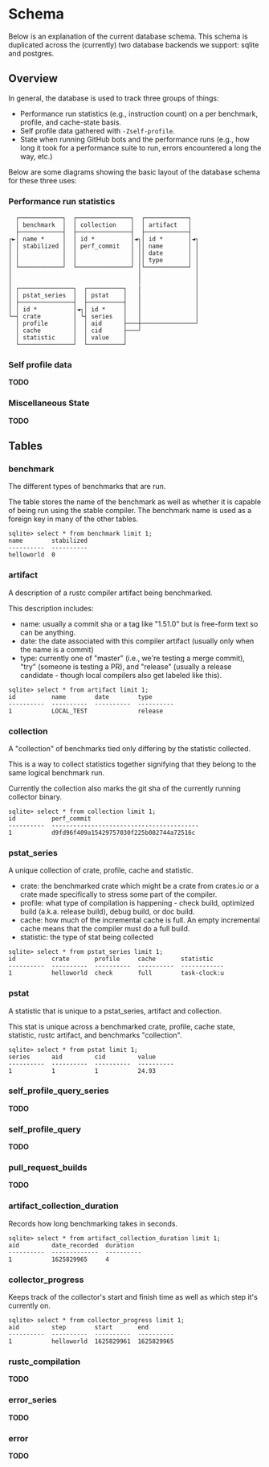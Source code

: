 # Schema

Below is an explanation of the current database schema. This schema is duplicated across the (currently) two database backends we support: sqlite and postgres.


## Overview

In general, the database is used to track three groups of things:
* Performance run statistics (e.g., instruction count) on a per benchmark, profile, and cache-state basis.
* Self profile data gathered with `-Zself-profile`.
* State when running GitHub bots and the performance runs (e.g., how long it took for a performance suite to run, errors encountered a long the way, etc.)

Below are some diagrams showing the basic layout of the database schema for these three uses:

### Performance run statistics

```
  ┌────────────┐  ┌───────────────┐  ┌────────────┐   
  │ benchmark  │  │ collection    │  │ artifact   │
  ├────────────┤  ├───────────────┤  ├────────────┤
┌►│ name *     │  │ id *          │◄┐│ id *       │◄┐
│ │ stabilized │  │ perf_commit   │ ││ name       │ │
│ │            │  │               │ ││ date       │ │
│ │            │  │               │ ││ type       │ │
│ └────────────┘  └───────────────┘ │└────────────┘ │
│                                   │               │
│                                   │               │
│ ┌───────────────┐  ┌──────────┐   |               │
│ │ pstat_series  │  │ pstat    │   │               │
│ ├───────────────┤  ├──────────┤   │               │ 
│ │ id *          │◄┐│ id *     │   │               │
└─┤ crate         │ └┤ series   │   │               │ 
  │ profile       │  │ aid      ├───┼───────────────┘
  │ cache         │  │ cid      ├───┘
  │ statistic     │  │ value    │
  └───────────────┘  └──────────┘
```

### Self profile data

**TODO**

### Miscellaneous State

**TODO**

## Tables

### benchmark

The different types of benchmarks that are run. 

The table stores the name of the benchmark as well as whether it is capable of being run using the stable compiler.  The benchmark name is used as a foreign key in many of the other tables. 

```
sqlite> select * from benchmark limit 1;
name        stabilized
----------  ----------
helloworld  0   
```

### artifact

A description of a rustc compiler artifact being benchmarked. 

This description includes:
* name: usually a commit sha or a tag like "1.51.0" but is free-form text so can be anything.
* date: the date associated with this compiler artifact (usually only when the name is a commit) 
* type: currently one of "master" (i.e., we're testing a merge commit), "try" (someone is testing a PR), and "release" (usually a release candidate - though local compilers also get labeled like this).

```
sqlite> select * from artifact limit 1;
id          name        date        type      
----------  ----------  ----------  ----------
1           LOCAL_TEST              release  
```

### collection

A "collection" of benchmarks tied only differing by the statistic collected.

This is a way to collect statistics together signifying that they belong to the same logical benchmark run. 

Currently the collection also marks the git sha of the currently running collector binary.

```
sqlite> select * from collection limit 1;
id          perf_commit                              
----------  -----------------------------------------
1           d9fd96f409a15429757030f225b082744a72516c
```

### pstat_series

A unique collection of crate, profile, cache and statistic.

* crate: the benchmarked crate which might be a crate from crates.io or a crate made specifically to stress some part of the compiler.
* profile: what type of compilation is happening - check build, optimized build (a.k.a. release build), debug build, or doc build.
* cache: how much of the incremental cache is full. An empty incremental cache means that the compiler must do a full build.
* statistic: the type of stat being collected

```
sqlite> select * from pstat_series limit 1;
id          crate       profile     cache       statistic   
----------  ----------  ----------  ----------  ------------
1           helloworld  check       full        task-clock:u
```

### pstat

A statistic that is unique to a pstat_series, artifact and collection.

This stat is unique across a benchmarked crate, profile, cache state, statistic, rustc artifact, and benchmarks "collection".

```
sqlite> select * from pstat limit 1;
series      aid         cid         value     
----------  ----------  ----------  ----------
1           1           1           24.93   
```


### self_profile_query_series

**TODO**

### self_profile_query

**TODO**

### pull_request_builds

**TODO**

### artifact_collection_duration

Records how long benchmarking takes in seconds.

```
sqlite> select * from artifact_collection_duration limit 1;
aid         date_recorded  duration  
----------  -------------  ----------
1           1625829965     4 
```

### collector_progress

Keeps track of the collector's start and finish time as well as which step it's currently on.

```
sqlite> select * from collector_progress limit 1;
aid         step        start       end       
----------  ----------  ----------  ----------
1           helloworld  1625829961  1625829965
```

### rustc_compilation

**TODO**

### error_series

**TODO**

### error

**TODO**